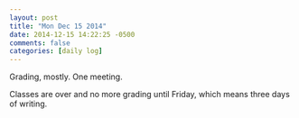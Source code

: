 ```yaml
---
layout: post
title: "Mon Dec 15 2014"
date: 2014-12-15 14:22:25 -0500
comments: false
categories: [daily log]
---
```


Grading, mostly. One meeting.

Classes are over and no more grading until Friday, which means three days of
writing.

